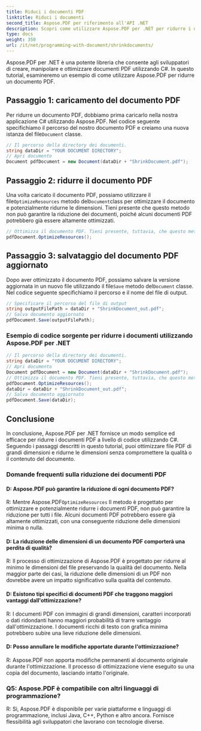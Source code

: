 ```yaml
---
title: Riduci i documenti PDF
linktitle: Riduci i documenti
second_title: Aspose.PDF per riferimento all'API .NET
description: Scopri come utilizzare Aspose.PDF per .NET per ridurre i documenti PDF con questa guida passo passo.
type: docs
weight: 350
url: /it/net/programming-with-document/shrinkdocuments/
---
```

Aspose.PDF per .NET è una potente libreria che consente agli sviluppatori di creare, manipolare e ottimizzare documenti PDF utilizzando C#. In questo tutorial, esamineremo un esempio di come utilizzare Aspose.PDF per ridurre un documento PDF.

## Passaggio 1: caricamento del documento PDF

 Per ridurre un documento PDF, dobbiamo prima caricarlo nella nostra applicazione C# utilizzando Aspose.PDF. Nel codice seguente specifichiamo il percorso del nostro documento PDF e creiamo una nuova istanza del file`Document` classe.

```csharp
// Il percorso della directory dei documenti.
string dataDir = "YOUR DOCUMENT DIRECTORY";
// Apri documento
Document pdfDocument = new Document(dataDir + "ShrinkDocument.pdf");
```

## Passaggio 2: ridurre il documento PDF

 Una volta caricato il documento PDF, possiamo utilizzare il file`OptimizeResources` metodo del`Document`class per ottimizzare il documento e potenzialmente ridurne le dimensioni. Tieni presente che questo metodo non può garantire la riduzione dei documenti, poiché alcuni documenti PDF potrebbero già essere altamente ottimizzati.

```csharp
// Ottimizza il documento PDF. Tieni presente, tuttavia, che questo metodo non può garantire la riduzione dei documenti
pdfDocument.OptimizeResources();
```

## Passaggio 3: salvataggio del documento PDF aggiornato

 Dopo aver ottimizzato il documento PDF, possiamo salvare la versione aggiornata in un nuovo file utilizzando il file`Save` metodo del`Document` classe. Nel codice seguente specifichiamo il percorso e il nome del file di output.

```csharp
// Specificare il percorso del file di output
string outputFilePath = dataDir + "ShrinkDocument_out.pdf";
// Salva documento aggiornato
pdfDocument.Save(outputFilePath);
```

### Esempio di codice sorgente per ridurre i documenti utilizzando Aspose.PDF per .NET

```csharp
// Il percorso della directory dei documenti.
string dataDir = "YOUR DOCUMENT DIRECTORY";
// Apri documento
Document pdfDocument = new Document(dataDir + "ShrinkDocument.pdf");
// Ottimizza il documento PDF. Tieni presente, tuttavia, che questo metodo non può garantire la riduzione dei documenti
pdfDocument.OptimizeResources();
dataDir = dataDir + "ShrinkDocument_out.pdf";
// Salva documento aggiornato
pdfDocument.Save(dataDir);
```

## Conclusione

In conclusione, Aspose.PDF per .NET fornisce un modo semplice ed efficace per ridurre i documenti PDF a livello di codice utilizzando C#. Seguendo i passaggi descritti in questo tutorial, puoi ottimizzare file PDF di grandi dimensioni e ridurne le dimensioni senza compromettere la qualità o il contenuto del documento.

### Domande frequenti sulla riduzione dei documenti PDF

#### D: Aspose.PDF può garantire la riduzione di ogni documento PDF?

R: Mentre Aspose.PDF`OptimizeResources` Il metodo è progettato per ottimizzare e potenzialmente ridurre i documenti PDF, non può garantire la riduzione per tutti i file. Alcuni documenti PDF potrebbero essere già altamente ottimizzati, con una conseguente riduzione delle dimensioni minima o nulla.

#### D: La riduzione delle dimensioni di un documento PDF comporterà una perdita di qualità?

R: Il processo di ottimizzazione di Aspose.PDF è progettato per ridurre al minimo le dimensioni del file preservando la qualità del documento. Nella maggior parte dei casi, la riduzione delle dimensioni di un PDF non dovrebbe avere un impatto significativo sulla qualità del contenuto.

#### D: Esistono tipi specifici di documenti PDF che traggono maggiori vantaggi dall'ottimizzazione?

R: I documenti PDF con immagini di grandi dimensioni, caratteri incorporati o dati ridondanti hanno maggiori probabilità di trarre vantaggio dall'ottimizzazione. I documenti ricchi di testo con grafica minima potrebbero subire una lieve riduzione delle dimensioni.

#### D: Posso annullare le modifiche apportate durante l'ottimizzazione?

R: Aspose.PDF non apporta modifiche permanenti al documento originale durante l'ottimizzazione. Il processo di ottimizzazione viene eseguito su una copia del documento, lasciando intatto l'originale.

### Q5: Aspose.PDF è compatibile con altri linguaggi di programmazione?

R: Sì, Aspose.PDF è disponibile per varie piattaforme e linguaggi di programmazione, inclusi Java, C++, Python e altro ancora. Fornisce flessibilità agli sviluppatori che lavorano con tecnologie diverse.
